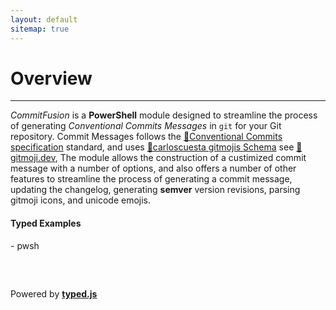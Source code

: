 ```yaml
---
layout: default
sitemap: true
---
```


# <i class="fa-solid fa-circle-info" style="color: #d07712;"></i> Overview
---

*CommitFusion* is a **PowerShell** module designed to streamline the process of generating *Conventional Commits Messages* in `git` for your Git repository. Commit Messages follows the [🧷Conventional Commits specification](https://www.onventionalcommits.org/en/v1.0.0/) standard, and uses [🧷carloscuesta gitmojis Schema](https://github.com/carloscuesta/gitmoji/blob/master/packages/gitmojis/src/gitmojis.json) see [🧷gitmoji.dev](https://gitmoji.dev), The module allows the construction of a custimized commit message with a number of options, and also offers a number of other features to streamline the process of generating a commit message, updating the changelog, generating **semver** version revisions, parsing gitmoji icons, and unicode emojis.



<script>


</script>

#### **Typed Examples**
<!--typed block using rouge and base86.dark theme-->
<div class="typed language-text highlighter-rouge">
- pwsh
  <pre class="highlight">
    <code id="typed-cf"></code>
  </pre>
  <div class="poweredby"> Powered by <a href="https://mattboldt.github.io/typed.js/"><strong>typed.js</strong></a></div>
</div>